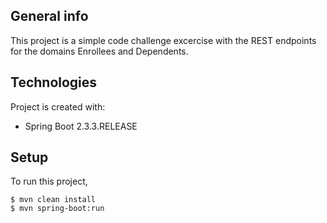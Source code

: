 ## General info
This project is a simple code challenge excercise with the REST endpoints for the domains Enrollees and Dependents.
	
## Technologies
Project is created with:
* Spring Boot 2.3.3.RELEASE
	
## Setup
To run this project,
```
$ mvn clean install
$ mvn spring-boot:run
```